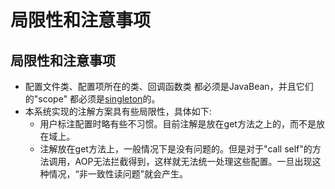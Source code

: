 局限性和注意事项
=======

## 局限性和注意事项 ##
        
- 配置文件类、配置项所在的类、回调函数类 都必须是JavaBean，并且它们的"scope" 都必须是[singleton](http://docs.spring.io/spring/docs/3.0.0.M3/reference/html/ch04s04.html)的。
- 本系统实现的注解方案具有些局限性，具体如下:
    - 用户标注配置时略有些不习惯。目前注解是放在get方法之上的，而不是放在域上。
    - 注解放在get方法上，一般情况下是没有问题的。但是对于"call self"的方法调用，AOP无法拦截得到，这样就无法统一处理这些配置。一旦出现这种情况，“非一致性读问题”就会产生。


